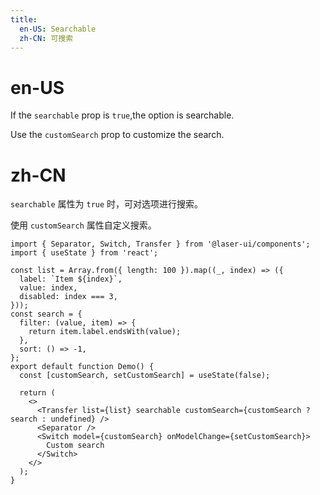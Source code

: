 ```yaml
---
title:
  en-US: Searchable
  zh-CN: 可搜索
---
```


# en-US

If the `searchable` prop is `true`,the option is searchable.

Use the `customSearch` prop to customize the search.

# zh-CN

`searchable` 属性为 `true` 时，可对选项进行搜索。

使用 `customSearch` 属性自定义搜索。

```tsx
import { Separator, Switch, Transfer } from '@laser-ui/components';
import { useState } from 'react';

const list = Array.from({ length: 100 }).map((_, index) => ({
  label: `Item ${index}`,
  value: index,
  disabled: index === 3,
}));
const search = {
  filter: (value, item) => {
    return item.label.endsWith(value);
  },
  sort: () => -1,
};
export default function Demo() {
  const [customSearch, setCustomSearch] = useState(false);

  return (
    <>
      <Transfer list={list} searchable customSearch={customSearch ? search : undefined} />
      <Separator />
      <Switch model={customSearch} onModelChange={setCustomSearch}>
        Custom search
      </Switch>
    </>
  );
}
```
